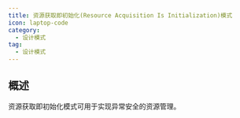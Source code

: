 ```yaml
---
title: 资源获取即初始化(Resource Acquisition Is Initialization)模式
icon: laptop-code
category:
  - 设计模式
tag:
  - 设计模式
---
```


## 概述

资源获取即初始化模式可用于实现异常安全的资源管理。